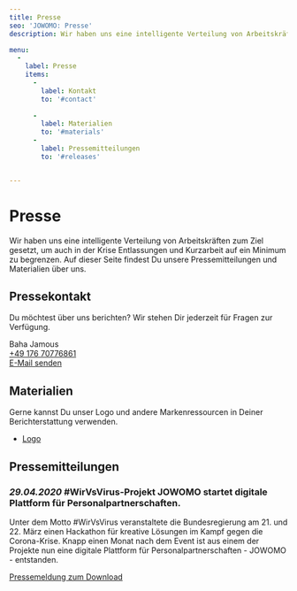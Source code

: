 ```yaml
---
title: Presse
seo: 'JOWOMO: Presse'
description: Wir haben uns eine intelligente Verteilung von Arbeitskräften zum Ziel gesetzt, um auch in der Krise Entlassungen und Kurzarbeit auf ein Minimum zu begrenzen.

menu: 
  - 
    label: Presse
    items:
      - 
        label: Kontakt
        to: '#contact'
        
      - 
        label: Materialien
        to: '#materials'
      - 
        label: Pressemitteilungen
        to: '#releases'


---
```


# Presse

Wir haben uns eine intelligente Verteilung von Arbeitskräften zum Ziel gesetzt, um auch in der Krise Entlassungen und Kurzarbeit auf ein Minimum zu begrenzen. Auf dieser Seite findest Du unsere Pressemitteilungen und Materialien über uns. 

<about id="contact" icon="press_contact">

## Pressekontakt

Du möchtest über uns berichten? Wir stehen Dir jederzeit für Fragen zur Verfügung.

Baha Jamous  
[+49 176 70776861](tel:004917670776861)  
[E-Mail senden](mailto:support@jowomo.de)

</about>

<about id="materials" icon="materials">

## Materialien

Gerne kannst Du unser Logo und andere Markenressourcen in Deiner Berichterstattung verwenden.

* [Logo](/downloads/logo.zip)

</about>


<about id="releases" icon="press_release">

## Pressemitteilungen


### *29.04.2020* #WirVsVirus-Projekt JOWOMO startet digitale Plattform für Personalpartnerschaften.

Unter dem Motto #WirVsVirus veranstaltete die Bundesregierung am 21. und 22. März einen
Hackathon für kreative Lösungen im Kampf gegen die Corona-Krise. Knapp einen Monat
nach dem Event ist aus einem der Projekte nun eine digitale Plattform für
Personalpartnerschaften - JOWOMO - entstanden.

[Pressemeldung zum Download](/downloads/20200329_Pressemeldung_JOWOMO.pdf)

</about>

